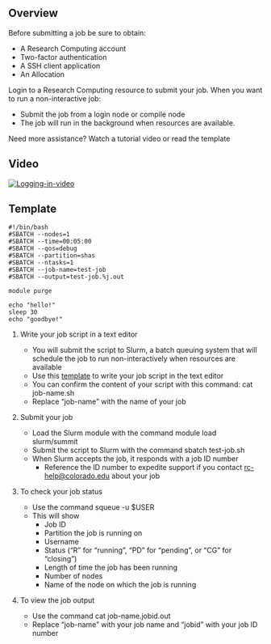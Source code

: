 ## Overview

Before submitting a job be sure to obtain:
- A Research Computing account
- Two-factor authentication
- A SSH client application
- An Allocation

Login to a Research Computing resource to submit your job.
When you want to run a non-interactive job:
- Submit the job from a login node or compile node
- The job will run in the background when resources are available.

Need more assistance? Watch a tutorial video or read the template

## Video

[![Logging-in-video](https://raw.githubusercontent.com/ResearchComputing/Research-Computing-User-Tutorials/master/Logging-In/logging-in-vid.jpg)](https://youtu.be/sStJQKTa9zY)

## Template

```
#!/bin/bash
#SBATCH --nodes=1
#SBATCH --time=00:05:00
#SBATCH --qos=debug
#SBATCH --partition=shas
#SBATCH --ntasks=1
#SBATCH --job-name=test-job
#SBATCH --output=test-job.%j.out

module purge

echo "hello!"
sleep 30
echo "goodbye!"
```

1. Write your job script in a text editor
    - You will submit the script to Slurm, a batch queuing system that will schedule the job to run non-interactively when resources are available
    - Use this [template]() to write your job script in the text editor
    - You can confirm the content of your script with this command: cat job-name.sh
    - Replace “job-name” with the name of your job

2. Submit your job
    - Load the Slurm module with the command module load slurm/summit
    - Submit the script to Slurm with the command sbatch test-job.sh
    - When Slurm accepts the job, it responds with a job ID number
         * Reference the ID number to expedite support if you contact rc-help@colorado.edu about your job

3. To check your job status
    - Use the command squeue -u $USER
    - This will show
         * Job ID
         * Partition the job is running on
         * Username
         * Status (“R” for “running”, “PD” for “pending”, or “CG” for “closing”)
         * Length of time the job has been running
         * Number of nodes
         * Name of the node on which the job is running

4. To view the job output
     - Use the command cat job-name.jobid.out
     - Replace “job-name” with your job name and “jobid” with your job ID number
